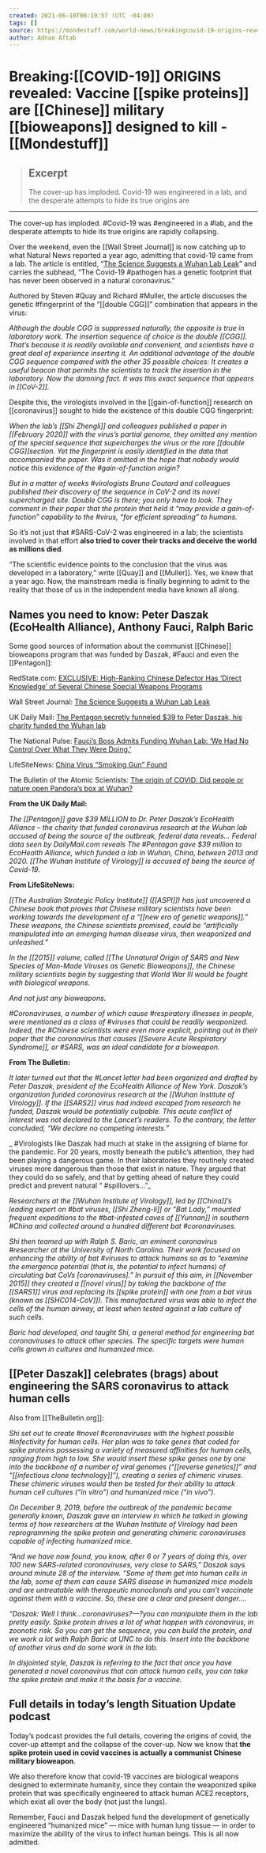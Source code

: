 ```yaml
---
created: 2021-06-10T00:19:57 (UTC -04:00)
tags: []
source: https://mondestuff.com/world-news/breakingcovid-19-origins-revealed-vaccine-spike-proteins-are-chinese-military-bioweapons-designed-to-kill/
author: Adnan Aftab
---
```


# Breaking:[[COVID-19]] ORIGINS revealed: Vaccine [[spike proteins]] are [[Chinese]] military [[bioweapons]] designed to kill - [[Mondestuff]]

> ## Excerpt
> The cover-up has imploded. Covid-19 was engineered in a lab, and the desperate attempts to hide its true origins are

---
The cover-up has imploded. #Covid-19 was #engineered in a #lab, and the desperate attempts to hide its true origins are rapidly collapsing.

Over the weekend, even the [[Wall Street Journal]] is now catching up to what Natural News reported a year ago, admitting that covid-19 came from a lab. The article is entitled, “[The Science Suggests a Wuhan Lab Leak](https://www.wsj.com/articles/the-science-suggests-a-wuhan-lab-leak-11622995184)” and carries the subhead, “The Covid-19 #pathogen has a genetic footprint that has never been observed in a natural coronavirus.”

Authored by Steven #Quay and Richard #Muller, the article discusses the genetic #fingerprint of the “[[double CGG]]” combination that appears in the virus:

_Although the double CGG is suppressed naturally, the opposite is true in laboratory work. The insertion sequence of choice is the double [[CGG]]. That’s because it is readily available and convenient, and scientists have a great deal of experience inserting it. An additional advantage of the double CGG sequence compared with the other 35 possible choices: It creates a useful beacon that permits the scientists to track the insertion in the laboratory. Now the damning fact. It was this exact sequence that appears in [[CoV-2]]._

Despite this, the virologists involved in the [[gain-of-function]] research on [[coronavirus]] sought to hide the existence of this double CGG fingerprint:

_When the lab’s [[Shi Zhengli]] and colleagues published a paper in [[February 2020]] with the virus’s partial genome, they omitted any mention of the special sequence that supercharges the virus or the rare [[double CGG]]section. Yet the fingerprint is easily identified in the data that accompanied the paper. Was it omitted in the hope that nobody would notice this evidence of the #gain-of-function origin?_

_But in a matter of weeks #virologists Bruno Coutard and colleagues published their discovery of the sequence in CoV-2 and its novel supercharged site. Double CGG is there; you only have to look. They comment in their paper that the protein that held it “may provide a gain-of-function” capability to the #virus, “for efficient spreading” to humans._

So it’s not just that #SARS-CoV-2 was engineered in a lab; the scientists involved in that effort **also tried to cover their tracks and deceive the world as millions died**.

“The scientific evidence points to the conclusion that the virus was developed in a laboratory,” write [[Quay]] and [[Muller]]. Yes, we knew that a year ago. Now, the mainstream media is finally beginning to admit to the reality that those of us in the independent media have known all along.

## Names you need to know: Peter Daszak (EcoHealth Alliance), Anthony Fauci, Ralph Baric

Some good sources of information about the communist [[Chinese]] bioweapons program that was funded by Daszak, #Fauci and even the [[Pentagon]]:

RedState.com: [EXCLUSIVE: High-Ranking Chinese Defector Has ‘Direct Knowledge’ of Several Chinese Special Weapons Programs](https://redstate.com/jenvanlaar/2021/06/04/exclusive-high-ranking-chinese-defector-has-direct-knowledge-of-several-chinese-special-weapons-programs-n391238)

Wall Street Journal: [The Science Suggests a Wuhan Lab Leak](https://www.wsj.com/articles/the-science-suggests-a-wuhan-lab-leak-11622995184)

UK Daily Mail: [The Pentagon secretly funneled $39 to Peter Daszak, his charity funded the Wuhan lab](https://www.dailymail.co.uk/news/article-9652287/The-Pentagon-funneled-39million-charity-funded-Wuhan-lab.html)

The National Pulse: [Fauci’s Boss Admits Funding Wuhan Lab: ‘We Had No Control Over What They Were Doing.’](https://thenationalpulse.com/news/faucis-boss-admits-funding-wuhan-lab-we-had-no-control-over-what-they-were-doing/)

LifeSiteNews: [China Virus “Smoking Gun” Found](https://www.lifesitenews.com/blogs/china-virus-smoking-gun-found)

The Bulletin of the Atomic Scientists: [The origin of COVID: Did people or nature open Pandora’s box at Wuhan?](https://thebulletin.org/2021/05/the-origin-of-covid-did-people-or-nature-open-pandoras-box-at-wuhan/)

**From the UK Daily Mail:**

_The [[Pentagon]] gave $39 MILLION to Dr. Peter Daszak’s EcoHealth Alliance – the charity that funded coronavirus research at the Wuhan lab accused of being the source of the outbreak, federal data reveals… Federal data seen by DailyMail.com reveals The #Pentagon gave $39 million to EcoHealth Alliance, which funded a lab in Wuhan, China, between 2013 and 2020. [[The Wuhan Institute of Virology]] is accused of being the source of Covid-19._

**From LifeSiteNews:**

_[[The Australian Strategic Policy Institute]] ([[ASPI]]) has just uncovered a Chinese book that proves that Chinese military scientists have been working towards the development of a “[[new era of genetic weapons]].” These weapons, the Chinese scientists promised, could be “artificially manipulated into an emerging human disease virus, then weaponized and unleashed.”_

_In the [[2015]] volume, called [[The Unnatural Origin of SARS and New Species of Man-Made Viruses as Genetic Bioweapons]], the Chinese military scientists begin by suggesting that World War III would be fought with biological weapons._

_And not just any bioweapons._

_#Coronaviruses, a number of which cause #respiratory illnesses in people, were mentioned as a class of #viruses that could be readily weaponized. Indeed, the #Chinese scientists were even more explicit, pointing out in their paper that the coronavirus that causes [[Severe Acute Respiratory Syndrome]], or #SARS, was an ideal candidate for a bioweapon._

**From The Bulletin:**

_It later turned out that the #Lancet letter had been organized and drafted by Peter Daszak, president of the EcoHealth Alliance of New York. Daszak’s organization funded coronavirus research at the [[Wuhan Institute of Virology]]. If the [[SARS2]] virus had indeed escaped from research he funded, Daszak would be potentially culpable. This acute conflict of interest was not declared to the Lancet’s readers. To the contrary, the letter concluded, “We declare no competing interests.”_

_ #Virologists like Daszak had much at stake in the assigning of blame for the pandemic. For 20 years, mostly beneath the public’s attention, they had been playing a dangerous game. In their laboratories they routinely created viruses more dangerous than those that exist in nature. They argued that they could do so safely, and that by getting ahead of nature they could predict and prevent natural “ #spillovers…”_

_Researchers at the [[Wuhan Institute of Virology]], led by [[China]]’s leading expert on #bat viruses, [[Shi Zheng-li]] or “Bat Lady,” mounted frequent expeditions to the #bat-infested caves of [[Yunnan]] in southern #China and collected around a hundred different bat #coronaviruses._

_Shi then teamed up with Ralph S. Baric, an eminent coronavirus #researcher at the University of North Carolina. Their work focused on enhancing the ability of bat #viruses to attack humans so as to “examine the emergence potential (that is, the potential to infect humans) of circulating bat CoVs \[coronaviruses\].” In pursuit of this aim, in [[November 2015]] they created a [[novel virus]] by taking the backbone of the [[SARS1]] virus and replacing its [[spike protein]] with one from a bat virus (known as [[SHC014-CoV]]). This manufactured virus was able to infect the cells of the human airway, at least when tested against a lab culture of such cells._

_Baric had developed, and taught Shi, a general method for engineering bat coronaviruses to attack other species. The specific targets were human cells grown in cultures and humanized mice._

## [[Peter Daszak]] celebrates (brags) about engineering the SARS coronavirus to attack human cells

Also from [[TheBulletin.org]]:

_Shi set out to create #novel #coronaviruses with the highest possible #infectivity for human cells. Her plan was to take genes that coded for spike proteins possessing a variety of measured affinities for human cells, ranging from high to low. She would insert these spike genes one by one into the backbone of a number of viral genomes (“[[reverse genetics]]” and “[[infectious clone technology]]”), creating a series of chimeric viruses. These chimeric viruses would then be tested for their ability to attack human cell cultures (“in vitro”) and humanized mice (“in vivo”)._

_On December 9, 2019, before the outbreak of the pandemic became generally known, Daszak gave an interview in which he talked in glowing terms of how researchers at the Wuhan Institute of Virology had been reprogramming the spike protein and generating chimeric coronaviruses capable of infecting humanized mice._

_“And we have now found, you know, after 6 or 7 years of doing this, over 100 new SARS-related coronaviruses, very close to SARS,” Daszak says around minute 28 of the interview. “Some of them get into human cells in the lab, some of them can cause SARS disease in humanized mice models and are untreatable with therapeutic monoclonals and you can’t vaccinate against them with a vaccine. So, these are a clear and present danger…._

_“Daszak: Well I think…coronaviruses?—?you can manipulate them in the lab pretty easily. Spike protein drives a lot of what happen with coronavirus, in zoonotic risk. So you can get the sequence, you can build the protein, and we work a lot with Ralph Baric at UNC to do this. Insert into the backbone of another virus and do some work in the lab._

_In disjointed style, Daszak is referring to the fact that once you have generated a novel coronavirus that can attack human cells, you can take the spike protein and make it the basis for a vaccine._

## Full details in today’s length Situation Update podcast

Today’s podcast provides the full details, covering the origins of covid, the cover-up attempt and the collapse of the cover-up. Now we know that **the spike protein used in covid vaccines is actually a communist Chinese military bioweapon**.

We also therefore know that covid-19 vaccines are biological weapons designed to exterminate humanity, since they contain the weaponized spike protein that was specifically engineered to attack human ACE2 receptors, which exist all over the body (not just the lungs).

Remember, Fauci and Daszak helped fund the development of genetically engineered “humanized mice” — mice with human lung tissue — in order to maximize the ability of the virus to infect human beings. This is all now admitted.
